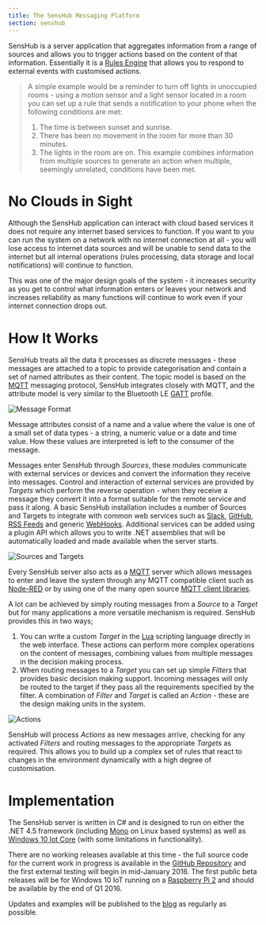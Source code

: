 ```yaml
---
title: The SensHub Messaging Platform
section: senshub
---
```

SensHub is a server application that aggregates information from a range of sources and allows you to trigger actions based on the content of that information. Essentially it is a [Rules Engine](https://en.wikipedia.org/wiki/Business_rules_engine) that allows you to respond to external events with customised actions.

> A simple example would be a reminder to turn off lights in unoccupied rooms - using a motion sensor and a light sensor located in a room you can set up a rule that sends a notification to your phone when the following conditions are met:
> 1. The time is between sunset and sunrise.
> 2. There has been no movement in the room for more than 30 minutes.
> 3. The lights in the room are on.
> This example combines information from multiple sources to generate an action when multiple, seemingly unrelated, conditions have been met.

# No Clouds in Sight

Although the SensHub application can interact with cloud based services it does not require any internet based services to function. If you want to you can run the system on a network with no internet connection at all - you will lose access to internet data sources and will be unable to send data to the internet but all internal operations (rules processing, data storage and local notifications) will continue to function.

This was one of the major design goals of the system - it increases security as you get to control what information enters or leaves your network and increases reliability as many functions will continue to work even if your internet connection drops out.

# How It Works

SensHub treats all the data it processes as discrete messages - these messages are attached to a topic to provide categorisation and contain a set of named attributes as their content. The topic model is based on the [MQTT](https://en.wikipedia.org/wiki/MQTT) messaging protocol, SensHub integrates closely with MQTT, and the attribute model is very similar to the Bluetooth LE [GATT](https://en.wikipedia.org/wiki/List_of_Bluetooth_profiles#Generic_Attribute_Profile_.28GATT.29) profile.

![Message Format](TODO)

Message attributes consist of a name and a value where the value is one of a small set of data types - a string, a numeric value or a date and time value. How these values are interpreted is left to the consumer of the message.

Messages enter SensHub through *Sources*, these modules communicate with external services or devices and convert the information they receive into messages. Control and interaction of external services are provided by *Targets* which perform the reverse operation - when they receive a message they convert it into a format suitable for the remote service and pass it along. A basic SensHub installation includes a number of Sources and Targets to integrate with common web services such as [Slack](https://slack.com), [GitHub](https://github.com), [RSS Feeds](https://en.wikipedia.org/wiki/RSS) and generic [WebHooks](https://en.wikipedia.org/wiki/Webhook). Additional services can be added using a plugin API which allows you to write .NET assemblies that will be automatically loaded and made available when the server starts.

![Sources and Targets](TODO)

Every SensHub server also acts as a [MQTT](https://en.wikipedia.org/wiki/MQTT) server which allows messages to enter and leave the system through any MQTT compatible client such as [Node-RED](http://nodered.org/) or by using one of the many open source [MQTT client libraries](https://github.com/mqtt/mqtt.github.io/wiki/libraries).

A lot can be achieved by simply routing messages from a *Source* to a *Target* but for many applications a more versatile mechanism is required. SensHub provides this in two ways;

1. You can write a custom *Target* in the [Lua](http://www.lua.org/) scripting language directly in the web interface. These actions can perform more complex operations on the content of messages, combining values from multiple messages in the decision making process.
2. When routing messages to a *Target* you can set up simple *Filters* that provides basic decision making support. Incoming messages will only be routed to the target if they pass all the requirements specified by the filter. A combination of *Filter* and *Target* is called an *Action* - these are the design making units in the system.

![Actions](TODO)

SensHub will process *Actions* as new messages arrive, checking for any activated *Filters* and routing messages to the appropriate *Targets* as required. This allows you to build up a complex set of rules that react to changes in the environment dynamically with a high degree of customisation.

# Implementation

The SensHub server is written in C# and is designed to run on either the .NET 4.5 framework (including [Mono](http://www.mono-project.com/) on Linux based systems) as well as [Windows 10 Iot Core](https://dev.windows.com/en-us/iot) (with some limitations in functionality).

There are no working releases available at this time - the full source code for the current work in progress is available in the [GitHub Repository](https://github.com/sensaura-public/senshub) and the first external testing will begin in mid-January 2016.  The first public beta releases will be for Windows 10 IoT running on a [Raspberry Pi 2](https://www.raspberrypi.org/products/raspberry-pi-2-model-b/) and should be available by the end of Q1 2016.

Updates and examples will be published to the [blog](/blog/index.html) as regularly as possible.
